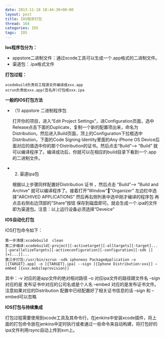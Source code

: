 ```yaml
---
date: 2013-11-18 18:44:30+00:00
layout: post
title: IOS程序打包
thread: 164
categories: IOS
tags:  IOS
---
```


**Ios程序包分为：**

- appstore二进制文件：通过xcode工具可以生成一个.app格式的二进制文件。
- 渠道包：.ipa格式文件

**打包过程：**

	xcodebuild负责将工程源文件编译成xxx.app
	xcrun负责给xxx.app(签名并)打包成xxx.ipa

**一般的IOS打包方法**


- （1)	appstore 二进制程序包

    打开你的项目，进入“Edit Project Settings”，进Configuration页面，选中Release点击下面的Duplicate，复制一个新的配置项出来，命名为Distribution。然后进入Build页面，顶上的Configuration下拉框选中Distribution，下面的Code Signing Identity里面的Any iPhone OS Device后面对应的值选中你的那个Distribution的证书。然后点击“Build”–> “Build” 就可以编译程序了。编译成功后，你就可以在相应的build目录下看到一个.app的二进制文件。
- 2)	渠道ipa包

	根据以上步骤同样配置好Distribution 证书 ，然后点击 “Build”–> “Build and Archive” 就可以编译程序了。接着打开“Window””Organizer” 左边栏中选择”ARCHIVED APPLICATIONS” 然后再右侧列表中选中刚才编译的程序包 再点击右侧右边顶部的”Share”按钮 保存到磁盘即可。就会生成一个.ipa的文件 即为渠道包。注意：以上运行设备必须选择“Deveice“
  
**IOS自动化打包**

 IOS打包命令如下：
 
	第一步清理:xcodebuild  clean
	第二步编译:xcodebuild[-project][-activetarget][-alltargets][-target]...[-parallelizeTargets][-activeconfiguration][-configuration][-sdk |][=]...[]...
	第三步打包:/usr/bin/xcrun -sdk iphoneos PackageApplication –v [{TARGET}.app] -o [{TARGET}.ipa] --sign [{Iphone Distribution:xxx}] –embed [{xxx.mobileprovision}]
	
    
   其中：-v 对应的是app文件的绝对相对路径 –o 对应ipa文件的路径跟文件名 –sign对应的是 发布证书中对应的公司名或是个人名  –embed 对应的是发布证书文件。注意如果对应的Distribution 配置中已经配置好了相关证书信息的话 –sign 和 –embed可以忽略

**IOS打包与持续集成**

 打包过程需要使用到xcode工具及其命令行，在jenkins中安装xcode插件，将上面的打包命令放在jenkins中定时执行或者通过一些命令来自动构建，将打包好的ipa文件利用rsync自动上传到svn上。



